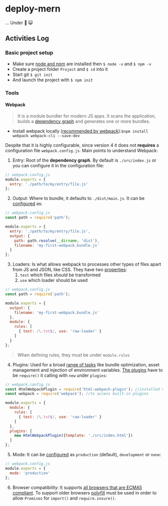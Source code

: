 # deploy-mern
...
Under :construction: :smiley_cat:

## Activities Log
### Basic project setup
- Make sure [node and npm](https://nodejs.org/en/) are installed then `$ node -v` and `$ npm -v`
- Create a project folder `Project` and `$ cd` into it
- Start git `$ git init`
- And launch the project with `$ npm init`

### Tools
#### Webpack
> It is a module bundler for modern JS apps. It scans the application, builds a [dependency graph](https://webpack.js.org/concepts/dependency-graph/) and generates one or more bundles.
- Install webpack locally ([recommended by webpack](https://webpack.js.org/guides/installation/)):`$npm install webpack webpack-cli --save-dev`

Despite that it is highly configurable, since version 4 it does not **requires** a configuration file `webpack.config.js`. Main points to understand Webpack:
1. Entry: Root of the **dependency graph**. By default is `./src/index.js` or you can configure it in the configuration file:
```javascript
// webpack.config.js
module.exports = {
  entry: './path/to/my/entry/file.js'
};
```
2. Output: Where to bundle, it defaults to `./dist/main.js`. It can be [configured](https://webpack.js.org/configuration/output) as:
```javascript
// webpack.config.js
const path = require('path');

module.exports = {
  entry: './path/to/my/entry/file.js',
  output: {
    path: path.resolve(__dirname, 'dist'),
    filename: 'my-first-webpack.bundle.js'
  }
};
```
3. Loaders: Is what allows webpack to processes other types of files apart from JS and JSON, like CSS. They have two [properties](https://webpack.js.org/concepts/loaders):
	1. `test` which files should be transformed
	2. `use` which loader should be used
```javascript
// webpack.config.js
const path = require('path');

module.exports = {
  output: {
    filename: 'my-first-webpack.bundle.js'
  },
  module: {
    rules: [
      { test: /\.txt$/, use: 'raw-loader' }
    ]
  }
};
```
> When defining rules, they must be under `module.rules`
4. Plugins: Used for a broad [range of tasks](https://webpack.js.org/api/plugins) like bundle optimization, asset management and injection of environment variables. [The plugins](https://webpack.js.org/plugins) have to be `require()` it calling with `new` under `plugins`:
```javascript
// webpack.config.js
const HtmlWebpackPlugin = require('html-webpack-plugin'); //installed via npm
const webpack = require('webpack'); //to access built-in plugins

module.exports = {
  module: {
    rules: [
      { test: /\.txt$/, use: 'raw-loader' }
    ]
  },
  plugins: [
    new HtmlWebpackPlugin({template: './src/index.html'})
  ]
};
```
5. Mode: It can be [configured](https://webpack.js.org/concepts/mode) as `production` (default), `development` or `none`:
```javascript
// webpack.config.js
module.exports = {
  mode: 'production'
};
```
6. Browser compatibility: It supports [all browsers that are ECMA5 compliant](https://kangax.github.io/compat-table/es5/). To support older browsers [polyfill](https://webpack.js.org/guides/shimming/) must be used in order to allow `Promises` for `import()` and `require.insure()`.